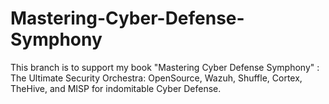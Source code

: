 # Mastering-Cyber-Defense-Symphony
This branch is to support my book "Mastering Cyber Defense Symphony" : The Ultimate Security Orchestra: OpenSource, Wazuh, Shuffle, Cortex, TheHive, and MISP for indomitable Cyber Defense.
